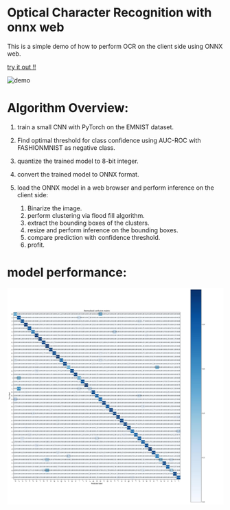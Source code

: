 # Optical Character Recognition with onnx web

This is a simple demo of how to perform OCR on the client side using ONNX web.

[try it out !!](https://colvertyety.github.io/bookish-octo-happiness/)

![demo](./demo.gif)

# Algorithm Overview:

1. train a small CNN with PyTorch on the EMNIST dataset.

2. Find optimal threshold for class confidence using AUC-ROC with FASHIONMNIST as negative class.

3. quantize the trained model to 8-bit integer.

4. convert the trained model to ONNX format.

5. load the ONNX model in a web browser and perform inference on the client side:
   1. Binarize the image.
   2. perform clustering via flood fill algorithm.
   3. extract the bounding boxes of the clusters.
   4. resize and perform inference on the bounding boxes.
   5. compare prediction with confidence threshold.
   6. profit.

# model performance:

![confusion matrix](./confusion_matrix.jpg)

